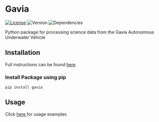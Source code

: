 # Gavia
[![License](http://img.shields.io/:license-mit-blue.svg)](http://octopress.mit-license.org) ![Version](https://img.shields.io/badge/version-0.0.1-orange.svg) ![Dependencies](https://img.shields.io/badge/dependencies-up%20to%20date-green.svg) 

Python package for processing science data from the Gavia Autonomous Underwater Vehicle

## Installation
Full instructions can be found <a href="https://github.com/brett-hosking/gavia/blob/master/docs/Install.md" target="_blank">here </a>

### Install Package using **pip**
    pip install gavia 

## Usage
Click <a href="https://github.com/brett-hosking/gavia/blob/master/docs/Examples.md" target="_blank">here </a> for usage examples

